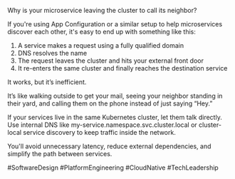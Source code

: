 Why is your microservice leaving the cluster to call its neighbor?

If you're using App Configuration or a similar setup to help microservices discover each other, it's easy to end up with something like this:

1. A service makes a request using a fully qualified domain
2. DNS resolves the name
3. The request leaves the cluster and hits your external front door
4. It re-enters the same cluster and finally reaches the destination service

It works, but it’s inefficient.

It’s like walking outside to get your mail, seeing your neighbor standing in their yard, and calling them on the phone instead of just saying “Hey.”

If your services live in the same Kubernetes cluster, let them talk directly. Use internal DNS like my-service.namespace.svc.cluster.local or cluster-local service discovery to keep traffic inside the network.

You'll avoid unnecessary latency, reduce external dependencies, and simplify the path between services.

#SoftwareDesign #PlatformEngineering #CloudNative #TechLeadership
